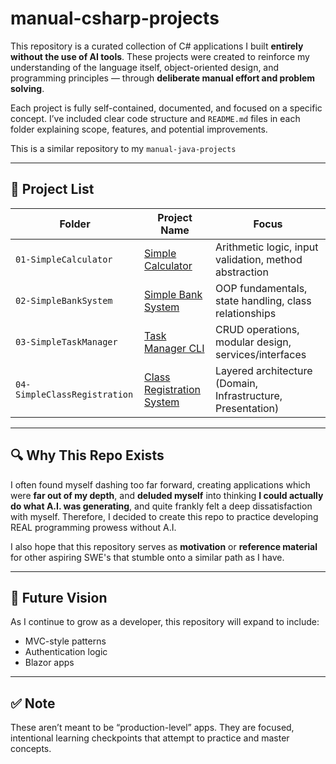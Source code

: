 # manual-csharp-projects

This repository is a curated collection of C# applications I built **entirely without the use of AI tools**. These projects were created to reinforce my understanding of the language itself, object-oriented design, and programming principles — through **deliberate manual effort and problem solving**.

Each project is fully self-contained, documented, and focused on a specific concept. I’ve included clear code structure and `README.md` files in each folder explaining scope, features, and potential improvements.

This is a similar repository to my ```manual-java-projects```

---

## 📂 Project List

| Folder | Project Name | Focus |
|--------|--------------|-------|
| `01-SimpleCalculator` | [Simple Calculator](./01-SimpleCalculator) | Arithmetic logic, input validation, method abstraction |
| `02-SimpleBankSystem` | [Simple Bank System](./02-SimpleBankSystem) | OOP fundamentals, state handling, class relationships |
| `03-SimpleTaskManager` | [Task Manager CLI](./03-SimpleTaskManager) | CRUD operations, modular design, services/interfaces |
| `04-SimpleClassRegistration` | [Class Registration System](./04-SimpleClassRegistration) | Layered architecture (Domain, Infrastructure, Presentation) |

---

## 🔍 Why This Repo Exists

I often found myself dashing too far forward, creating applications which were **far out of my depth**, and **deluded myself** into thinking **I could actually do what A.I. was generating**, and quite frankly felt a deep dissatisfaction with myself. Therefore, I decided to create this repo to practice developing REAL programming prowess without A.I.

I also hope that this repository serves as **motivation** or **reference material** for other aspiring SWE's that stumble onto a similar path as I have.

---

## 🧠 Future Vision

As I continue to grow as a developer, this repository will expand to include:

- MVC-style patterns  
- Authentication logic  
- Blazor apps

---

## ✅ Note

These aren’t meant to be “production-level” apps. They are focused, intentional learning checkpoints that attempt to practice and master concepts.
